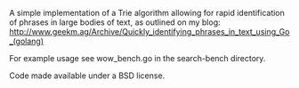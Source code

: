 
A simple implementation of a Trie algorithm allowing for rapid identification of phrases in large bodies of text, as outlined on my blog: http://www.geekm.ag/Archive/Quickly_identifying_phrases_in_text_using_Go_(golang)

For example usage see wow_bench.go in the search-bench directory.

Code made available under a BSD license.
